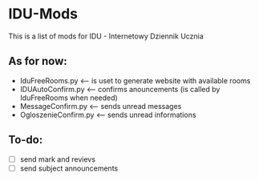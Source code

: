 # IDU-Mods
This is a list of mods for IDU - Internetowy Dziennik Ucznia
## As for now:
 - IduFreeRooms.py <-- is uset to generate website with available rooms
 - IDUAutoConfirm.py <-- confirms anouncements (is called by IduFreeRooms when needed)
 - MessageConfirm.py <-- sends unread messages
 - OgloszenieConfirm.py <-- sends unread informations

## To-do:
 - [ ] send mark and revievs
 - [ ] send subject announcements
